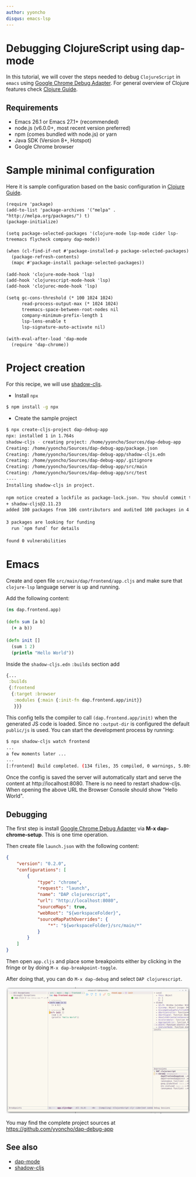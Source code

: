 ```yaml
---
author: yyoncho
disqus: emacs-lsp
---
```

# Debugging ClojureScript using dap-mode

In this tutorial, we will cover the steps needed to debug `ClojureScript` in
`emacs` using [Google Chrome Debug Adapter](https://github.com/microsoft/vscode-chrome-debug). For general overview of Clojure
features check [Clojure Guide](clojure-guide.md).


## Requirements
* Emacs 26.1 or Emacs 27.1+ (recommended)
* node.js (v6.0.0+, most recent version preferred)
* npm (comes bundled with node.js) or yarn
* Java SDK (Version 8+, Hotspot)
* Google Chrome browser

# Sample minimal configuration

Here it is sample configuration based on the basic configuration in [Clojure Guide](clojure-guide.md).

``` emacs-lisp
(require 'package)
(add-to-list 'package-archives '("melpa" . "http://melpa.org/packages/") t)
(package-initialize)

(setq package-selected-packages '(clojure-mode lsp-mode cider lsp-treemacs flycheck company dap-mode))

(when (cl-find-if-not #'package-installed-p package-selected-packages)
  (package-refresh-contents)
  (mapc #'package-install package-selected-packages))

(add-hook 'clojure-mode-hook 'lsp)
(add-hook 'clojurescript-mode-hook 'lsp)
(add-hook 'clojurec-mode-hook 'lsp)

(setq gc-cons-threshold (* 100 1024 1024)
      read-process-output-max (* 1024 1024)
      treemacs-space-between-root-nodes nil
      company-minimum-prefix-length 1
      lsp-lens-enable t
      lsp-signature-auto-activate nil)

(with-eval-after-load 'dap-mode
  (require 'dap-chrome))
```

# Project creation

For this recipe, we will use [shadow-cljs](https://github.com/thheller/shadow-cljs).

* Install `npx`

``` bash
$ npm install -g npx
```

* Create the sample project
``` bash
$ npx create-cljs-project dap-debug-app
npx: installed 1 in 1.764s
shadow-cljs - creating project: /home/yyoncho/Sources/dap-debug-app
Creating: /home/yyoncho/Sources/dap-debug-app/package.json
Creating: /home/yyoncho/Sources/dap-debug-app/shadow-cljs.edn
Creating: /home/yyoncho/Sources/dap-debug-app/.gitignore
Creating: /home/yyoncho/Sources/dap-debug-app/src/main
Creating: /home/yyoncho/Sources/dap-debug-app/src/test
----
Installing shadow-cljs in project.

npm notice created a lockfile as package-lock.json. You should commit this file.
+ shadow-cljs@2.11.23
added 100 packages from 106 contributors and audited 100 packages in 4.831s

3 packages are looking for funding
  run `npm fund` for details

found 0 vulnerabilities
```

# Emacs

Create and open file `src/main/dap/frontend/app.cljs` and make sure that `clojure-lsp` language
server is up and running.

Add the following content:

```clojure
(ns dap.frontend.app)

(defn sum [a b]
  (+ a b))

(defn init []
  (sum 1 2)
  (println "Hello World"))
```

Inside the `shadow-cljs.edn` `:builds` section add

```clojure
{...
 :builds
 {:frontend
  {:target :browser
   :modules {:main {:init-fn dap.frontend.app/init}}
   }}}
```

This config tells the compiler to call `(dap.frontend.app/init)` when the
generated JS code is loaded. Since no `:output-dir` is configured the default
`public/js` is used. You can start the development process by running:

``` bash
$ npx shadow-cljs watch frontend
...
a few moments later ...
...
[:frontend] Build completed. (134 files, 35 compiled, 0 warnings, 5.80s)
```

Once the config is saved the server will automatically start and serve the
content at http://localhost:8080. There is no need to restart shadow-cljs. When
opening the above URL the Browser Console should show "Hello World".


## Debugging

The first step is install [Google Chrome Debug Adapter](https://github.com/microsoft/vscode-chrome-debug) via **M-x dap-chrome-setup**. This is one time operation.

Then create file `launch.json` with the following content:

```json
{
    "version": "0.2.0",
    "configurations": [
        {
            "type": "chrome",
            "request": "launch",
            "name": "DAP clojurescript",
            "url": "http://localhost:8080",
            "sourceMaps": true,
            "webRoot": "${workspaceFolder}",
            "sourceMapPathOverrides": {
                "*": "${workspaceFolder}/src/main/*"
            }
        }
    ]
}
```

Then open `app.cljs` and place some breakpoints either by clicking in the fringe
or by doing `M-x dap-breakpoint-toggle`.

After doing that, you can do `M-x dap-debug` and select `DAP clojurescript`.

![debugging](images/debugging-clojurescript.png "dap-mode")

You may find the complete project sources at https://github.com/yyoncho/dap-debug-app

## See also
- [dap-mode](https://github.com/emacs-lsp/dap-mode)
- [shadow-cljs](https://github.com/thheller/shadow-cljs)
